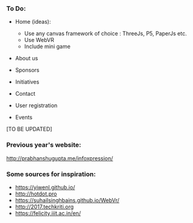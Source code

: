 ### To Do:

* Home (ideas):
	* Use any canvas framework of choice : ThreeJs, P5, PaperJs etc.
	* Use WebVR
	* Include mini game
* About us
* Sponsors
* Initiatives
* Contact 

* User registration
* Events 

[TO BE UPDATED]

### Previous year's website:

http://prabhanshugupta.me/infoxpression/

### Some sources for inspiration:

* https://yiwenl.github.io/
* http://hotdot.pro
* https://suhailsinghbains.github.io/WebVr/
* http://2017.techkriti.org
* https://felicity.iiit.ac.in/en/
